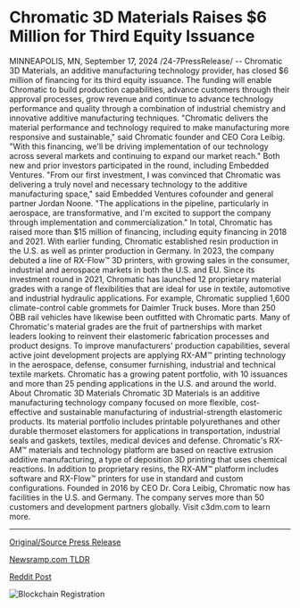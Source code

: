 # Chromatic 3D Materials Raises $6 Million for Third Equity Issuance

MINNEAPOLIS, MN, September 17, 2024 /24-7PressRelease/ -- Chromatic 3D Materials, an additive manufacturing technology provider, has closed $6 million of financing for its third equity issuance. The funding will enable Chromatic to build production capabilities, advance customers through their approval processes, grow revenue and continue to advance technology performance and quality through a combination of industrial chemistry and innovative additive manufacturing techniques.  "Chromatic delivers the material performance and technology required to make manufacturing more responsive and sustainable," said Chromatic founder and CEO Cora Leibig. "With this financing, we'll be driving implementation of our technology across several markets and continuing to expand our market reach."  Both new and prior investors participated in the round, including Embedded Ventures.  "From our first investment, I was convinced that Chromatic was delivering a truly novel and necessary technology to the additive manufacturing space," said Embedded Ventures cofounder and general partner Jordan Noone. "The applications in the pipeline, particularly in aerospace, are transformative, and I'm excited to support the company through implementation and commercialization."  In total, Chromatic has raised more than $15 million of financing, including equity financing in 2018 and 2021. With earlier funding, Chromatic established resin production in the U.S. as well as printer production in Germany. In 2023, the company debuted a line of RX-Flow™ 3D printers, with growing sales in the consumer, industrial and aerospace markets in both the U.S. and EU.   Since its investment round in 2021, Chromatic has launched 12 proprietary material grades with a range of flexibilities that are ideal for use in textile, automotive and industrial hydraulic applications. For example, Chromatic supplied 1,600 climate-control cable grommets for Daimler Truck buses. More than 250 ÖBB rail vehicles have likewise been outfitted with Chromatic parts.   Many of Chromatic's material grades are the fruit of partnerships with market leaders looking to reinvent their elastomeric fabrication processes and product designs. To improve manufacturers' production capabilities, several active joint development projects are applying RX-AM™ printing technology in the aerospace, defense, consumer furnishing, industrial and technical textile markets. Chromatic has a growing patent portfolio, with 10 issuances and more than 25 pending applications in the U.S. and around the world.  About Chromatic 3D Materials   Chromatic 3D Materials is an additive manufacturing technology company focused on more flexible, cost-effective and sustainable manufacturing of industrial-strength elastomeric products. Its material portfolio includes printable polyurethanes and other durable thermoset elastomers for applications in transportation, industrial seals and gaskets, textiles, medical devices and defense. Chromatic's RX-AM™ materials and technology platform are based on reactive extrusion additive manufacturing, a type of deposition 3D printing that uses chemical reactions. In addition to proprietary resins, the RX-AM™ platform includes software and RX-Flow™ printers for use in standard and custom configurations.   Founded in 2016 by CEO Dr. Cora Leibig, Chromatic now has facilities in the U.S. and Germany. The company serves more than 50 customers and development partners globally. Visit c3dm.com to learn more. 

---

[Original/Source Press Release](https://www.24-7pressrelease.com/press-release/514358/chromatic-3d-materials-raises-6-million-for-third-equity-issuance)
                    

[Newsramp.com TLDR](None) 



[Reddit Post](https://www.reddit.com/r/newsramp/comments/1fisrtk/chromatic_3d_materials_secures_6_million/) 



![Blockchain Registration](https://cdn.newsramp.app/24-7PressRelease/qrcode/249/17/apexkMyX.webp)